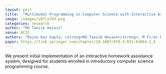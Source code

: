 ```yaml
---
layout: post
title:  "Multimodal Programming in Computer Science with Interactive Assistance Powered by Large Language Model"
image: /images/u0fjvl93.png
categories: research
author: "Md Tanzib Hosain"
venue: HCII
authors: "Rajan Das Gupta, <strong>Md Tanzib Hosain</strong>, M Firoz Mridha, Salah Uddin Ahmed"
paper: https://link.springer.com/chapter/10.1007/978-3-031-93864-1_5
---
```

We present initial implementation of an interactive homework assistance system, designed for students enrolled in introductory computer science programming course.
